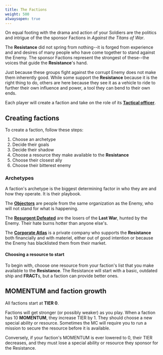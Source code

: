 ```yaml
---
title: The Factions
weight: 500
alwaysopen: true
---
```


On equal footing with the drama and action of your Soldiers are the politics and
intrigue of the the sponsor Factions in _Against the Titans of War_.

The **Resistance** did not spring from nothing--it is forged from experience and
and desires of many people who have come together to stand against the Enemy.
The sponsor Factions represent the strongest of these--the voices that guide the
**Resistance**'s hand.

Just because these groups fight against the corrupt Enemy does not make them
inherently good. While some support the **Resistance** because it is the right
thing to do, others are here because they see it as a vehicle to ride to further
their own influence and power, a tool they can bend to their own ends.

Each player will create a faction and take on the role of its
**[Tactical officer](/factions/tactical-officers/)**.

## Creating factions

To create a faction, follow these steps:

1. Choose an archetype
2. Decide their goals
3. Decide their shadow
4. Choose a resource they make available to the **Resistance**
5. Choose their closest ally
6. Choose their bitterest enemy

### Archetypes

A faction's archetype is the biggest determining factor in who they are and how
they operate. It is their playbook.

The [**Objectors**](/factions/archetypes/objectors/) are people from the same
organization as the Enemy, who will not stand for what is happening.

The [**Resurgent Defeated**](/factions/archetypes/resurgent-defeated/) are the
losers of the **Last War**, hunted by the Enemy. Their hate burns hotter than
anyone else's.

The [**Corporate Atlas**](/factions/archetypes/corporate-atlas/) is a private
company who supports the **Resistance** both financially and with materiel,
either out of good intention or because the Enemy has blacklisted them from
their market.

#### Choosing a resource to start

To begin with, choose one resource from your faction's list that you make
available to the **Resistance**. The Resistance will start with a basic,
outdated ship and **FRACT**s, but a faction can provide better ones.

## MOMENTUM and faction growth

All factions start at **TIER 0**.

Factions will get stronger (or possibly weaker) as you play. When a faction has
10 **MOMENTUM**, they increase TIER by 1. They should choose a new special
ability or resource. Sometimes the MC will require you to run a mission to
secure the resource before it is available.

Conversely, if your faction's MOMENTUM is ever lowered to 0, their TIER
decreases, and they must lose a special ability or resource they sponsor for the
Resistance.
